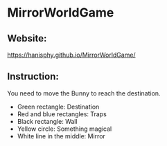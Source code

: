 # MirrorWorldGame

## Website:
https://hanisphy.github.io/MirrorWorldGame/

## Instruction:
You need to move the Bunny to reach the destination.

* Green rectangle: Destination
* Red and blue rectangles: Traps
* Black rectangle: Wall
* Yellow circle: Something magical
* White line in the middle: Mirror